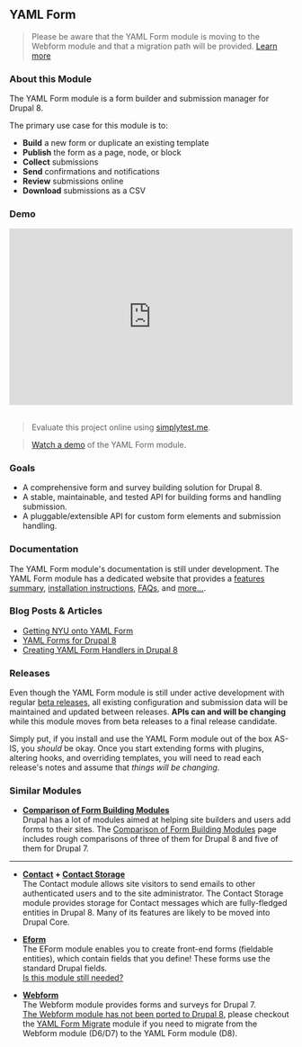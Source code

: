 YAML Form
---------

> Please be aware that the YAML Form module is moving to the Webform module and 
that a migration path will be provided. 
[Learn more](https://www.drupal.org/node/2805097)

### About this Module

The YAML Form module is a form builder and submission manager for Drupal 8.

The primary use case for this module is to:

- **Build** a new form or duplicate an existing template
- **Publish** the form as a page, node, or block
- **Collect** submissions
- **Send** confirmations and notifications
- **Review** submissions online
- **Download** submissions as a CSV


### Demo

<div style="position: relative; padding-bottom: 56.25%; padding-top: 30px; height: 0; overflow: hidden;">
  <iframe width="560" height="315" src="https://www.youtube.com/embed/9jSOOEpzAy8" frameborder="0" allowfullscreen style="position: absolute; top: 0; left: 0; width: 100%; height: 100%;"></iframe>
</div> 
<br/>

> Evaluate this project online using [simplytest.me](https://simplytest.me/project/drupal/8.2.x?add[]=yamlform).

> [Watch a demo](http://youtu.be/9jSOOEpzAy8) of the YAML Form module.


### Goals

- A comprehensive form and survey building solution for Drupal 8. 
- A stable, maintainable, and tested API for building forms and handling submission.
- A pluggable/extensible API for custom form elements and submission handling. 
 

### Documentation

The YAML Form module's documentation is still under development. The YAML Form 
module has a dedicated website that provides 
a [features summary](http://yamlform.io/features/), 
[installation instructions](http://yamlform.io/support/installation/),
[FAQs](http://yamlform.io/support/faq/),
and [more...](http://yamlform.io/yamlform/).

### Blog Posts & Articles

- [Getting NYU onto YAML Form](https://www.fourkitchens.com/blog/article/getting-nyu-yaml-form)
- [YAML Forms for Drupal 8](https://www.gaiaresources.com.au/yaml-forms-drupal-8/)
- [Creating YAML Form Handlers in Drupal 8](http://fivemilemedia.co.uk/blog/creating-yaml-form-handlers-drupal-8)

### Releases

Even though the YAML Form module is still under active development with
regular [beta releases](https://www.drupal.org/documentation/version-info/alpha-beta-rc),
all existing configuration and submission data will be maintained and updated 
between releases.  **APIs can and will be changing** while this module moves 
from beta releases to a final release candidate. 

Simply put, if you install and use the YAML Form module out of the box AS-IS, 
you _should_ be okay.  Once you start extending forms with plugins, altering 
hooks, and overriding templates, you will need to read each release's 
notes and assume that _things will be changing_.


### Similar Modules

- **[Comparison of Form Building Modules](https://www.drupal.org/node/2083353)**  
  Drupal has a lot of modules aimed at helping site builders and users add forms 
  to their sites. The [Comparison of Form Building Modules](https://www.drupal.org/node/2083353) 
  page includes rough comparisons of three of them for Drupal 8 and five of them
  for Drupal 7. 

---

- **[Contact](https://www.drupal.org/documentation/modules/contact) + 
  [Contact Storage](https://www.drupal.org/project/contact_storage)**    
  The Contact module allows site visitors to send emails to other authenticated 
  users and to the site administrator. The Contact Storage module provides 
  storage for Contact messages which are fully-fledged entities in Drupal 8.
  Many of its features are likely to be moved into Drupal Core.

- **[Eform](https://www.drupal.org/project/eform)**  
  The EForm module enables you to create front-end forms (fieldable entities), 
  which contain fields that you define! These forms use the standard Drupal 
  fields.  
  [Is this module still needed?](https://www.drupal.org/node/2809179)

- **[Webform](https://www.drupal.org/project/webform)**  
  The Webform module provides forms and surveys for Drupal 7.  
  [The Webform module has not been ported to Drupal 8](https://www.drupal.org/node/2574683), 
  please checkout the [YAML Form Migrate](https://www.drupal.org/sandbox/dippers/2819169)
  module if you need to migrate from the Webform module (D6/D7) to the 
  YAML Form module (D8). 
